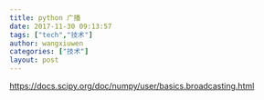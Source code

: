 ```yaml
---
title: python 广播
date: 2017-11-30 09:13:57
tags: ["tech","技术"]
author: wangxiuwen
categories: ["技术"]
layout: post
---
```


https://docs.scipy.org/doc/numpy/user/basics.broadcasting.html